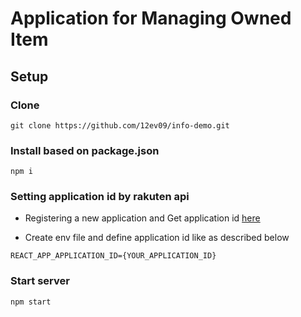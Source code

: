 # Application for Managing Owned Item

## Setup

### Clone
```
git clone https://github.com/12ev09/info-demo.git
```

### Install based on package.json
```
npm i
```

### Setting application id by rakuten api

- Registering a new application and Get application id  [here](https://webservice.rakuten.co.jp/app/create)

- Create env file and define application id like as described below
``` 
REACT_APP_APPLICATION_ID={YOUR_APPLICATION_ID}
```

### Start server
```
npm start
```